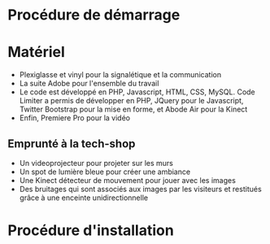Procédure de démarrage
==================

Matériel
==================

- Plexiglasse et vinyl pour la signalétique et la communication
- La suite Adobe pour l'ensemble du travail
- Le code est développé en PHP, Javascript, HTML, CSS, MySQL. Code Limiter a permis de développer en PHP, JQuery pour le Javascript, Twitter Bootstrap pour la mise en forme, et Abode Air pour la Kinect
- Enfin, Premiere Pro pour la vidéo

## Emprunté à la tech-shop

- Un videoprojecteur pour projeter sur les murs
- Un spot de lumière bleue pour créer une ambiance
- Une Kinect détecteur de mouvement pour jouer avec les images
- Des bruitages qui sont associés aux images par les visiteurs et restitués grâce à une enceinte unidirectionnelle


Procédure d'installation
==================

